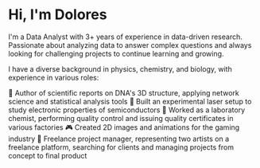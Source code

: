 # Hi, I'm Dolores

I'm a Data Analyst with 3+ years of experience in data-driven research. Passionate about analyzing data to answer complex questions and always looking for challenging projects to continue learning and growing.

I have a diverse background in physics, chemistry, and biology, with experience in various roles:

🧬 Author of scientific reports on DNA's 3D structure, applying network science and statistical analysis tools
🔬 Built an experimental laser setup to study electronic properties of semiconductors
🧪 Worked as a laboratory chemist, performing quality control and issuing quality certificates in various factories
🎮 Created 2D images and animations for the gaming industry
🎨 Freelance project manager, representing two artists on a freelance platform, searching for clients and managing projects from concept to final product
